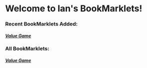 <html>
  <body>
    <h1>Welcome to Ian's BookMarklets!</h1>
    <h3>Recent BookMarklets Added:</h3>
    <h5>
      <p>
        <a href="ValueGame.js">Value Game</a>
      </p>
    </h5>
    <h3>All BookMarklets:</h3>
    <h5>
      <p>
        <a href="ValueGame.js">Value Game</a>
      </p>
    </h5> 
  </body>
</html>
